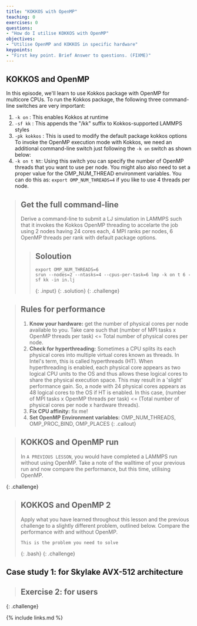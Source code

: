 ```yaml
---
title: "KOKKOS with OpenMP"
teaching: 0
exercises: 0
questions:
- "How do I utilise KOKKOS with OpenMP"
objectives:
- "Utilise OpenMP and KOKKOS in specific hardware"
keypoints:
- "First key point. Brief Answer to questions. (FIXME)"
---
```


## KOKKOS and OpenMP
In this episode, we'll learn to use Kokkos package with OpenMP for multicore CPUs. To run the Kokkos package, the following three command-line switches are very important:
  1. ```-k on``` : This enables Kokkos at runtime
  2. ```-sf kk``` : This appends the "/kk" suffix to Kokkos-supported LAMMPS styles
  3. ```-pk kokkos``` : This is used to modify the default package kokkos options
 To invoke the OpenMP execution mode with Kokkos, we need an additional command-line switch just following the ```-k on``` switch as shown below:
  4. ```-k on t Nt```: Using this switch you can specify the number of OpenMP threads that you want to use per node. You might also also need to set a proper value for the OMP_NUM_THREAD environment variables. You can do this as: ```export OMP_NUM_THREADS=4``` if you like to use 4 threads per node. 
  
> ## Get the full command-line
>
> Derive a command-line to submit a LJ simulation in LAMMPS such that it invokes the Kokkos OpenMP threading to accelarte the job using 2 nodes having 24 cores each, 4 MPI ranks per nodes, 6 OpenMP threads per rank with default package options.
> > ## Soloution
> > ~~~
> > export OMP_NUM_THREADS=6
> > srun --nodes=2 --ntasks=4 --cpus-per-task=6 lmp -k on t 6 -sf kk -in in.lj 
> > ~~~
> > {: .input}
> {: .solution}
{: .challenge}

> ## Rules for performance
> 
> 1. **Know your hardware:** get the number of physical cores per node available to you. Take care such that (number of MPI tasks x OpenMP threads per task) <= Total number of physical cores per node.
> 2. **Check for hyperthreading:** Sometimes a CPU splits its each physical cores into multiple virtual cores known as threads. In Intel's term, this is called hyperthreads (HT). When hyperthreading is enabled, each physical core appears as two logical CPU units to the OS and thus allows these logical cores to share the physical execution space. This may result in a 'slight' performance gain. So, a node with 24 physical cores appears as 48 logical cores to the OS if HT is enabled. In this case, (number of MPI tasks x OpenMP threads per task) <= (Total number of physical cores per node x hardware threads).
> 3. **Fix CPU affinity:** fix me!
> 4. **Set OpenMP Environment variables:** OMP_NUM_THREADS, OMP_PROC_BIND, OMP_PLACES
{: .callout}


> ## KOKKOS and OpenMP run
>
> In `A PREVIOUS LESSON`, you would have completed a LAMMPS run without using OpenMP. Take a note of the walltime of your previous run and now compare the performance, but this time, utilising OpenMP.
>
{: .challenge}

> ## KOKKOS and OpenMP 2
> 
> Apply what you have learned throughout this lesson and the previous challenge to a slightly different problem, outlined below. Compare the performance with and without OpenMP.
> 
> ```
> This is the problem you need to solve
> ```
> {: .bash}
{: .challenge}

## Case study 1: for Skylake AVX-512 architecture

> ##  Exercise 2: for users
> 
{: .challenge}


{% include links.md %}
